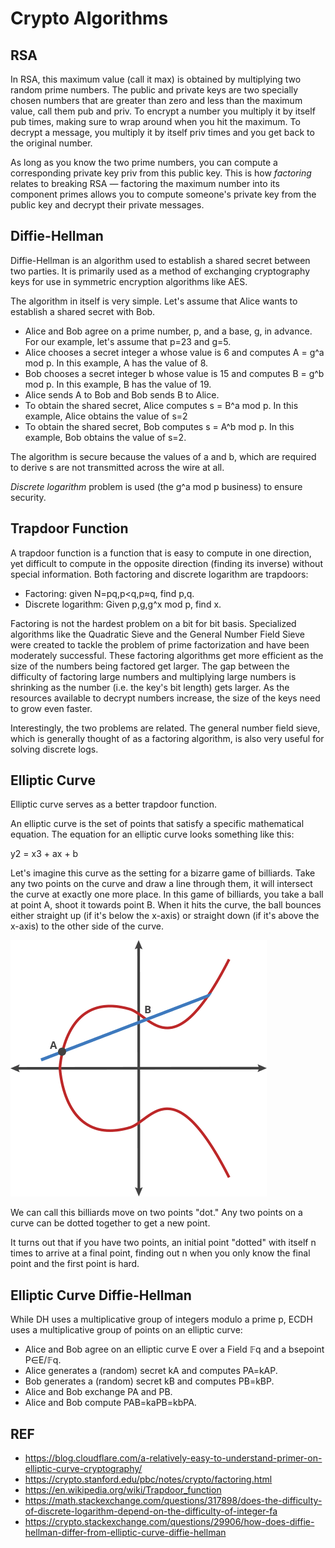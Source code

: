 # Crypto Algorithms
## RSA
In RSA, this maximum value (call it max) is obtained by multiplying two random prime numbers.
The public and private keys are two specially chosen numbers that are greater than zero and less than the maximum value, call them pub and priv.
To encrypt a number you multiply it by itself pub times, making sure to wrap around when you hit the maximum.
To decrypt a message, you multiply it by itself priv times and you get back to the original number.

As long as you know the two prime numbers, you can compute a corresponding private key priv from this public key.
This is how *factoring* relates to breaking RSA — factoring the maximum number into its component primes
allows you to compute someone's private key from the public key and decrypt their private messages.

## Diffie-Hellman
Diffie-Hellman is an algorithm used to establish a shared secret between two parties. It is primarily used as a method of exchanging cryptography keys for use in symmetric encryption algorithms like AES.

The algorithm in itself is very simple. Let's assume that Alice wants to establish a shared secret with Bob.

* Alice and Bob agree on a prime number, p, and a base, g, in advance. For our example, let's assume that p=23 and g=5.
* Alice chooses a secret integer a whose value is 6 and computes A = g^a mod p. In this example, A has the value of 8.
* Bob chooses a secret integer b whose value is 15 and computes B = g^b mod p. In this example, B has the value of 19.
* Alice sends A to Bob and Bob sends B to Alice.
* To obtain the shared secret, Alice computes s = B^a mod p. In this example, Alice obtains the value of s=2
* To obtain the shared secret, Bob computes s = A^b mod p. In this example, Bob obtains the value of s=2.

The algorithm is secure because the values of a and b, which are required to derive s are not transmitted across the wire at all.

*Discrete logarithm* problem is used (the g^a mod p business) to ensure security.

## Trapdoor Function
A trapdoor function is a function that is easy to compute in one direction, yet difficult to compute in the opposite direction (finding its inverse) without special information.
Both factoring and discrete logarithm are trapdoors:

* Factoring: given N=pq,p<q,p≈q, find p,q.
* Discrete logarithm: Given p,g,g^x mod p, find x.

Factoring is not the hardest problem on a bit for bit basis. Specialized algorithms like the Quadratic Sieve and the General Number Field Sieve were created to tackle the problem of prime factorization and have been moderately successful.
These factoring algorithms get more efficient as the size of the numbers being factored get larger. The gap between the difficulty of factoring large numbers and multiplying large numbers is shrinking as the number (i.e. the key's bit length) gets larger. As the resources available to decrypt numbers increase, the size of the keys need to grow even faster.

Interestingly, the two problems are related. The general number field sieve, which is generally thought of as a factoring algorithm, is also very useful for solving discrete logs.

## Elliptic Curve
Elliptic curve serves as a better trapdoor function.

An elliptic curve is the set of points that satisfy a specific mathematical equation. The equation for an elliptic curve looks something like this:

y2 = x3 + ax + b

Let's imagine this curve as the setting for a bizarre game of billiards. Take any two points on the curve and draw a line through them, it will intersect the curve at exactly one more place. In this game of billiards, you take a ball at point A, shoot it towards point B. When it hits the curve, the ball bounces either straight up (if it's below the x-axis) or straight down (if it's above the x-axis) to the other side of the curve.

![Elliptic curve](img/elliptic_curve.gif)

We can call this billiards move on two points "dot." Any two points on a curve can be dotted together to get a new point.

It turns out that if you have two points, an initial point "dotted" with itself n times to arrive at a final point, finding out n when you only know the final point and the first point is hard.

## Elliptic Curve Diffie-Hellman

While DH uses a multiplicative group of integers modulo a prime p, ECDH uses a multiplicative group of points on an elliptic curve:
* Alice and Bob agree on an elliptic curve E over a Field 𝔽q and a bsepoint P∈E/𝔽q.
* Alice generates a (random) secret kA and computes PA=kAP.
* Bob generates a (random) secret kB and computes PB=kBP.
* Alice and Bob exchange PA and PB.
* Alice and Bob compute PAB=kaPB=kbPA.

## REF
* https://blog.cloudflare.com/a-relatively-easy-to-understand-primer-on-elliptic-curve-cryptography/
* https://crypto.stanford.edu/pbc/notes/crypto/factoring.html
* https://en.wikipedia.org/wiki/Trapdoor_function
* https://math.stackexchange.com/questions/317898/does-the-difficulty-of-discrete-logarithm-depend-on-the-difficulty-of-integer-fa
* https://crypto.stackexchange.com/questions/29906/how-does-diffie-hellman-differ-from-elliptic-curve-diffie-hellman
